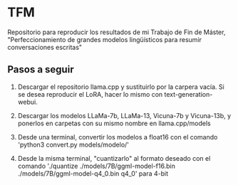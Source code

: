 # TFM
Repositorio para reproducir los resultados de mi Trabajo de Fin de Máster, "Perfeccionamiento de grandes modelos lingüísticos para resumir conversaciones escritas"

## Pasos a seguir

1. Descargar el repositorio llama.cpp y sustituirlo por la carpera vacía. Si se desea reproducir el LoRA, hacer lo mismo con text-generation-webui.

2. Descargar los modelos LLaMa-7b, LLaMa-13, Vicuna-7b y Vicuna-13b, y ponerlos en carpetas con su mismo nombre en llama.cpp/models

3. Desde una terminal, convertir los modelos a float16 con el comando 'python3 convert.py models/modelo/'

4. Desde la misma terminal, "cuantizarlo" al formato deseado con el comando './quantize ./models/7B/ggml-model-f16.bin ./models/7B/ggml-model-q4_0.bin q4_0' para 4-bit

